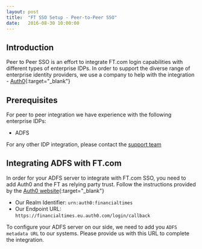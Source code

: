 ```yaml
---
layout: post
title:  "FT SSO Setup - Peer-to-Peer SSO"
date:   2016-08-30 10:00:00
---
```


## Introduction
Peer to Peer SSO is an effort to integrate FT.com login capabilities with different types of enterprise IDPs.
In order to support the diverse range of enterprise identity providers, we use a company to help with the integration - [Auth0](https://auth0.com){:target="_blank"}

## Prerequisites
For peer to peer integration we have experience with the following enterprise IDPs:

* ADFS

For any other IDP integration, please contact the [support team](mailto:B2B.CustomerSupport@ft.com)

## Integrating ADFS with FT.com
In order for your ADFS server to integrate with FT.com SSO, you need to add Auth0 and the FT as relying party trust. Follow the instructions provided by the [Auth0 website](https://auth0.com/docs/connections/enterprise/adfs){:target="_blank"}

* Our Realm Identifier: `urn:auth0:financialtimes`
* Our Endpoint URL: `https://financialtimes.eu.auth0.com/login/callback`

To configure your ADFS server on our side, we need to add you `ADFS metadata URL` to our systems.
Please provide us with this URL to complete the integration.
